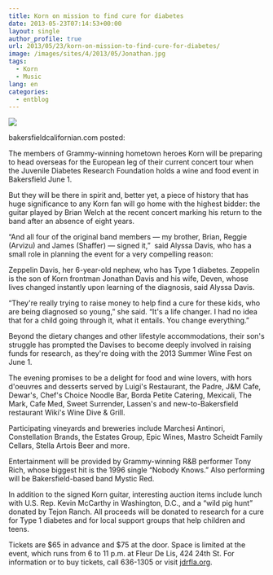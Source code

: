 ```yaml
---
title: Korn on mission to find cure for diabetes
date: 2013-05-23T07:14:53+00:00
layout: single
author_profile: true
url: 2013/05/23/korn-on-mission-to-find-cure-for-diabetes/
image: /images/sites/4/2013/05/Jonathan.jpg
tags:
  - Korn
  - Music
lang: en
categories: 
  - entblog
---
```

![](/images/2013/05/Jonathan.jpg)

bakersfieldcalifornian.com posted:

The members of Grammy-winning hometown heroes Korn will be preparing to head overseas for the European leg of their current concert tour when the Juvenile Diabetes Research Foundation holds a wine and food event in Bakersfield June 1.

But they will be there in spirit and, better yet, a piece of history that has huge significance to any Korn fan will go home with the highest bidder: the guitar played by Brian Welch at the recent concert marking his return to the band after an absence of eight years.

“And all four of the original band members — my brother, Brian, Reggie (Arvizu) and James (Shaffer) — signed it,”  said Alyssa Davis, who has a small role in planning the event for a very compelling reason:

Zeppelin Davis, her 6-year-old nephew, who has Type 1 diabetes. Zeppelin is the son of Korn frontman Jonathan Davis and his wife, Deven, whose lives changed instantly upon learning of the diagnosis, said Alyssa Davis.

“They're really trying to raise money to help find a cure for these kids, who are being diagnosed so young,” she said. “It's a life changer. I had no idea that for a child going through it, what it entails. You change everything.”

Beyond the dietary changes and other lifestyle accommodations, their son's struggle has prompted the Davises to become deeply involved in raising funds for research, as they're doing with the 2013 Summer Wine Fest on June 1.

The evening promises to be a delight for food and wine lovers, with hors d'oeuvres and desserts served by Luigi's Restaurant, the Padre, J&M Cafe, Dewar's, Chef's Choice Noodle Bar, Borda Petite Catering, Mexicali, The Mark, Cafe Med, Sweet Surrender, Lassen's and new-to-Bakersfield restaurant Wiki's Wine Dive & Grill.

Participating vineyards and breweries include Marchesi Antinori, Constellation Brands, the Estates Group, Epic Wines, Mastro Scheidt Family Cellars, Stella Artois Beer and more.

Entertainment will be provided by Grammy-winning R&B performer Tony Rich, whose biggest hit is the 1996 single “Nobody Knows.” Also performing will be Bakersfield-based band Mystic Red.

In addition to the signed Korn guitar, interesting auction items include lunch with U.S. Rep. Kevin McCarthy in Washington, D.C., and a “wild pig hunt” donated by Tejon Ranch. All proceeds will be donated to research for a cure for Type 1 diabetes and for local support groups that help children and teens.

Tickets are $65 in advance and $75 at the door. Space is limited at the event, which runs from 6 to 11 p.m. at Fleur De Lis, 424 24th St. For information or to buy tickets, call 636-1305 or visit [jdrfla.org](http://jdrfla.org).
